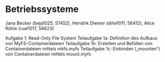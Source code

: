 # Betriebssysteme

Jana Becker (beja1025, 57452), Hendrik Diemer (dihe1011, 56412), Alice Rühle (rual1017, 56623)


Aufgabe 1: Read-Only File System
Teilaufgabe 1a: Definition des Aufbaus von
MyFS-Containerdateien
Teilaufgabe 1b: Erstellen und Befüllen von Containerdateien
mittels mkfs.myfs
Teilaufgabe 1c: Einbinden („mounten“) von Containerdateien
mittels mount.myfs
